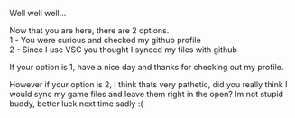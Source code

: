 Well well well...

Now that you are here, there are 2 options. <br />
1 - You were curious and checked my github profile <br />
2 - Since I use VSC you thought I synced my files with github <br />

If your option is 1, have a nice day and thanks for checking out my profile.

However if your option is 2, I think thats very pathetic, did you really think I would sync my game files and leave them right in the open?
Im not stupid buddy, better luck next time sadly :(
